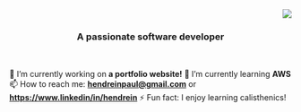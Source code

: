<!-- visitor badge -->
<img align="right" src="https://visitor-badge.laobi.icu/badge?page_id=henpaul.henpaul" />

<!-- hello animation -->
<h1 align="center">
  <a href='https://git.io/typing-svg">
    <img src="https://readme-typing-svg.herokuapp.com/?font=Righteous&size=35&center=true&vCenter=true&width=500&height=70&duration=4000&lines=Hi+There!+👋;+I'm+Hendrein+Paul!;" />
  </a>
</h1>

<h3 align="center">A passionate software developer</h3>

<br/>

🔭 I’m currently working on **a portfolio website!**
🌱 I’m currently learning **AWS**
📫 How to reach me: **hendreinpaul@gmail.com** or **https://www.linkedin/in/hendrein**
⚡ Fun fact: I enjoy learning calisthenics!

<!--
## Hi there 👋
**henpaul/henpaul** is a ✨ _special_ ✨ repository because its `README.md` (this file) appears on your GitHub profile.

Here are some ideas to get you started:
- 🔭 I’m currently working on ...
- 🌱 I’m currently learning ...
- 👯 I’m looking to collaborate on ...
- 🤔 I’m looking for help with ...
- 💬 Ask me about ...
- 📫 How to reach me: ...
- 😄 Pronouns: ...
- ⚡ Fun fact: ...
-->
